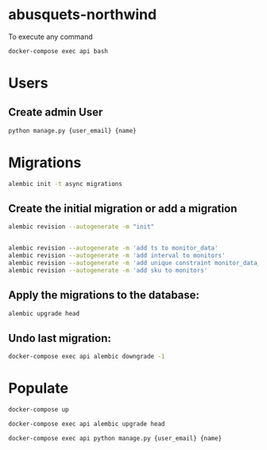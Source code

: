 # abusquets-northwind

To execute any command
```bash
docker-compose exec api bash
```


# Users

## Create admin User
```bash
python manage.py {user_email} {name}
```

# Migrations


```bash
alembic init -t async migrations
```

## Create the initial migration or add a migration
```bash
alembic revision --autogenerate -m "init"

```

```bash

alembic revision --autogenerate -m 'add ts to monitor_data'
alembic revision --autogenerate -m 'add interval to monitors'
alembic revision --autogenerate -m 'add unique constraint monitor_data_monitor_id_ts'
alembic revision --autogenerate -m 'add sku to monitors'


```

## Apply the migrations to the database:

```bash
alembic upgrade head

```

## Undo last migration:

```bash
docker-compose exec api alembic downgrade -1

```

# Populate

```bash
docker-compose up
```

```bash
docker-compose exec api alembic upgrade head
```

```bash
docker-compose exec api python manage.py {user_email} {name}
```
